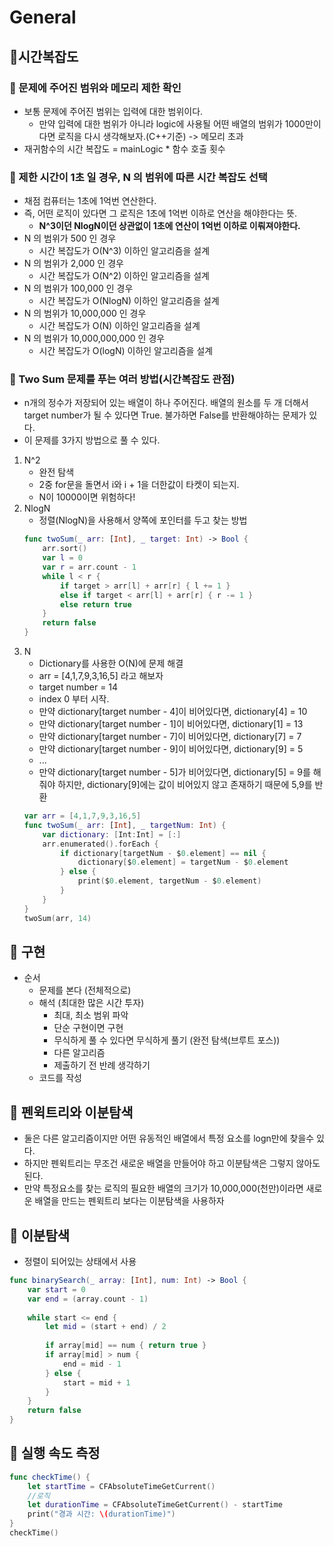 # General

## 🍎시간복잡도
### 📖 문제에 주어진 범위와 메모리 제한 확인
- 보통 문제에 주어진 범위는 입력에 대한 범위이다.
    - 만약 입력에 대한 범위가 아니라 logic에 사용될 어떤 배열의 범위가 1000만이다면 로직을 다시 생각해보자.(C++기준) -> 메모리 초과
- 재귀함수의 시간 복잡도 = mainLogic * 함수 호출 횟수

### 📖 제한 시간이 1초 일 경우, N 의 범위에 따른 시간 복잡도 선택
- 채점 컴퓨터는 1초에 1억번 연산한다.
- 즉, 어떤 로직이 있다면 그 로직은 1초에 1억번 이하로 연산을 해야한다는 뜻.
    - **N^3이던 NlogN이던 상관없이 1초에 연산이 1억번 이하로 이뤄져야한다.**
- N 의 범위가 500 인 경우
    - 시간 복잡도가 O(N^3) 이하인 알고리즘을 설계
- N 의 범위가 2,000 인 경우
    - 시간 복잡도가 O(N^2) 이하인 알고리즘을 설계
- N 의 범위가 100,000 인 경우
    - 시간 복잡도가 O(NlogN) 이하인 알고리즘을 설계
- N 의 범위가 10,000,000 인 경우
    - 시간 복잡도가 O(N) 이하인 알고리즘을 설계
- N 의 범위가 10,000,000,000 인 경우
    - 시간 복잡도가 O(logN) 이하인 알고리즘을 설계

### 📖 Two Sum 문제를 푸는 여러 방법(시간복잡도 관점)
- n개의 정수가 저장되어 있는 배열이 하나 주어진다. 배열의 원소를 두 개 더해서 target number가 될 수 있다면 True. 불가하면 False를 반환해야하는 문제가 있다.
- 이 문제를 3가지 방법으로 풀 수 있다.
1. N^2
    - 완전 탐색
    - 2중 for문을 돌면서 i와 i + 1을 더한값이 타켓이 되는지.
    - N이 10000이면 위험하다!
2. NlogN
    - 정렬(NlogN)을 사용해서 양쪽에 포인터를 두고 찾는 방법
    ```swift
    func twoSum(_ arr: [Int], _ target: Int) -> Bool {
        arr.sort()
        var l = 0
        var r = arr.count - 1
        while l < r {
            if target > arr[l] + arr[r] { l += 1 }
            else if target < arr[l] + arr[r] { r -= 1 }
            else return true
        }
        return false
    }
    ```
3. N
    - Dictionary를 사용한 O(N)에 문제 해결
    - arr = [4,1,7,9,3,16,5] 라고 해보자
    - target number = 14
    - index 0 부터 시작.
    - 만약 dictionary[target number - 4]이 비어있다면, dictionary[4] = 10
    - 만약 dictionary[target number - 1]이 비어있다면, dictionary[1] = 13
    - 만약 dictionary[target number - 7]이 비어있다면, dictionary[7] = 7
    - 만약 dictionary[target number - 9]이 비어있다면, dictionary[9] = 5
    - ...
    - 만약 dictionary[target number - 5]가 비어있다면, dictionary[5] = 9를 해줘야 하지만, dictionary[9]에는 값이 비어있지 않고 존재하기 때문에 5,9를 반환
    ```swift
    var arr = [4,1,7,9,3,16,5]
    func twoSum(_ arr: [Int], _ targetNum: Int) {
        var dictionary: [Int:Int] = [:]
        arr.enumerated().forEach {
            if dictionary[targetNum - $0.element] == nil {
                dictionary[$0.element] = targetNum - $0.element
            } else {
                print($0.element, targetNum - $0.element)
            }
        }
    }
    twoSum(arr, 14)
    ```


## 🍎 구현
- 순서
    - 문제를 본다 (전체적으로)
    - 해석 (최대한 많은 시간 투자)
        - 최대, 최소 범위 파악
        - 단순 구현이면 구현
        - 무식하게 풀 수 있다면 무식하게 풀기 (완전 탐색(브루트 포스))
        - 다른 알고리즘
        - 제출하기 전 반례 생각하기
    - 코드를 작성


## 🍎 펜윅트리와 이분탐색
- 둘은 다른 알고리즘이지만 어떤 유동적인 배열에서 특정 요소를 logn만에 찾을수 있다.
- 하지만 펜윅트리는 무조건 새로운 배열을 만들어야 하고 이분탐색은 그렇지 않아도 된다.
- 만약  특정요소를 찾는 로직의 필요한 배열의 크기가 10,000,000(천만)이라면 새로운 배열을 만드는 펜윅트리 보다는 이분탐색을 사용하자

## 🍎 이분탐색
- 정렬이 되어있는 상태에서 사용
```swift
func binarySearch(_ array: [Int], num: Int) -> Bool {
    var start = 0
    var end = (array.count - 1)
    
    while start <= end {
        let mid = (start + end) / 2
        
        if array[mid] == num { return true }
        if array[mid] > num {
            end = mid - 1
        } else {
            start = mid + 1
        }
    }
    return false
}
```

## 🍎 실행 속도 측정
```swift
func checkTime() { 
    let startTime = CFAbsoluteTimeGetCurrent()    
    //로직
    let durationTime = CFAbsoluteTimeGetCurrent() - startTime  
    print("경과 시간: \(durationTime)")
}
checkTime()
```
